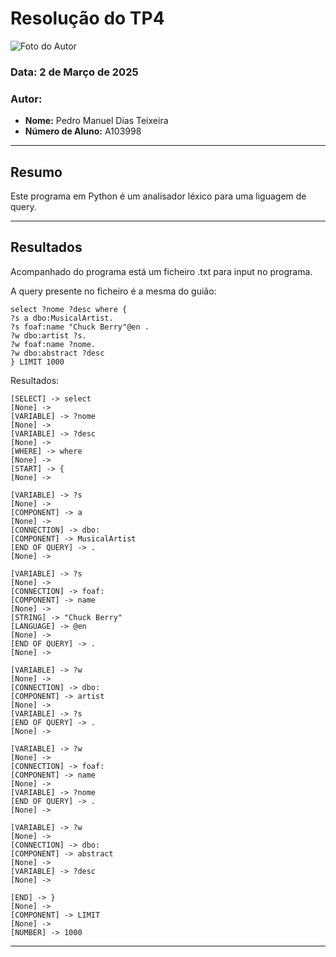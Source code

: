 # Resolução do TP4

![Foto do Autor](https://avatars.githubusercontent.com/u/131169410?v=4) 

### **Data:** 2 de Março de 2025  
### **Autor:**  
- **Nome:** Pedro Manuel Dias Teixeira
- **Número de Aluno:** A103998

---

## Resumo
Este programa em Python é um analisador léxico para uma liguagem de query.

---

## Resultados
Acompanhado do programa está um ficheiro .txt para input no programa.

A query presente no ficheiro é a mesma do guião:

```
select ?nome ?desc where {
?s a dbo:MusicalArtist.
?s foaf:name "Chuck Berry"@en .
?w dbo:artist ?s.
?w foaf:name ?nome.
?w dbo:abstract ?desc
} LIMIT 1000
```

Resultados:
```
[SELECT] -> select
[None] ->
[VARIABLE] -> ?nome
[None] ->
[VARIABLE] -> ?desc
[None] ->
[WHERE] -> where
[None] ->
[START] -> {
[None] ->

[VARIABLE] -> ?s
[None] ->
[COMPONENT] -> a
[None] ->
[CONNECTION] -> dbo:
[COMPONENT] -> MusicalArtist
[END OF QUERY] -> .
[None] ->

[VARIABLE] -> ?s
[None] ->
[CONNECTION] -> foaf:
[COMPONENT] -> name
[None] ->
[STRING] -> "Chuck Berry"
[LANGUAGE] -> @en
[None] ->
[END OF QUERY] -> .
[None] ->

[VARIABLE] -> ?w
[None] ->
[CONNECTION] -> dbo:
[COMPONENT] -> artist
[None] ->
[VARIABLE] -> ?s
[END OF QUERY] -> .
[None] ->

[VARIABLE] -> ?w
[None] ->
[CONNECTION] -> foaf:
[COMPONENT] -> name
[None] ->
[VARIABLE] -> ?nome
[END OF QUERY] -> .
[None] ->

[VARIABLE] -> ?w
[None] ->
[CONNECTION] -> dbo:
[COMPONENT] -> abstract
[None] ->
[VARIABLE] -> ?desc
[None] ->

[END] -> }
[None] ->
[COMPONENT] -> LIMIT
[None] ->
[NUMBER] -> 1000
```

---
